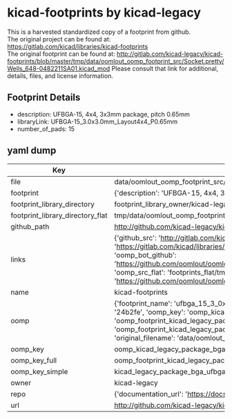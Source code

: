 # kicad-footprints by kicad-legacy  
This is a harvested standardized copy of a footprint from github.  
The original project can be found at:  
https://gitlab.com/kicad/libraries/kicad-footprints  
The original footprint can be found at:
http://gitlab.com/kicad-legacy/kicad-footprints/blob/master/tmp/data/oomlout_oomp_footprint_src/Socket.pretty/Wells_648-0482211SA01.kicad_mod
Please consult that link for additional, details, files, and license information.  
## Footprint Details
* description: UFBGA-15, 4x4, 3x3mm package, pitch 0.65mm  
* libraryLink: UFBGA-15_3.0x3.0mm_Layout4x4_P0.65mm  
* number_of_pads: 15  
## yaml dump  
| Key | Value |  
| --- | --- |  
| file | data/oomlout_oomp_footprint_src/kicad-footprints/Package_BGA.pretty/UFBGA-15_3.0x3.0mm_Layout4x4_P0.65mm.kicad_mod |  
| footprint | {'description': 'UFBGA-15, 4x4, 3x3mm package, pitch 0.65mm', 'libraryLink': 'UFBGA-15_3.0x3.0mm_Layout4x4_P0.65mm', 'number_of_pads': 15} |  
| footprint_library_directory | footprint_library_owner/kicad-legacy_kicad-footprints |  
| footprint_library_directory_flat | tmp/data/oomlout_oomp_footprint_src/footprints_flat/kicad_legacy_package_bga_ufbga_15_3_0x3_0mm_layout4x4_p0_65mm/working |  
| github_path | http://github.com/kicad-legacy/kicad-footprints/blob/master/tmp/data/oomlout_oomp_footprint_src/Package_BGA.pretty/UFBGA-15_3.0x3.0mm_Layout4x4_P0.65mm.kicad_mod |  
| links | {'github_src': 'http://gitlab.com/kicad-legacy/kicad-footprints/blob/master/tmp/data/oomlout_oomp_footprint_src/Socket.pretty/Wells_648-0482211SA01.kicad_mod', 'github_src_repo': 'https://gitlab.com/kicad/libraries/kicad-footprints', 'oomp_bot': 'tmp/data/oomlout_oomp_footprint_src/footprints/kicad_legacy_package_bga_ufbga_15_3_0x3_0mm_layout4x4_p0_65mm/working', 'oomp_bot_github': 'https://github.com/oomlout/oomlout_oomp_footprint_bot/tree/main/tmp/data/oomlout_oomp_footprint_src/footprints/kicad_legacy_package_bga_ufbga_15_3_0x3_0mm_layout4x4_p0_65mm/working', 'oomp_src_flat': 'footprints_flat/tmp/data/oomlout_oomp_footprint_src/footprints_flat/kicad_legacy_package_bga_ufbga_15_3_0x3_0mm_layout4x4_p0_65mm/working', 'oomp_src_flat_github': 'https://github.com/oomlout/oomlout_oomp_footprint_src/tree/main/tmp/data/oomlout_oomp_footprint_src/footprints_flat/kicad_legacy_package_bga_ufbga_15_3_0x3_0mm_layout4x4_p0_65mm/working'} |  
| name | kicad-footprints |  
| oomp | {'footprint_name': 'ufbga_15_3_0x3_0mm_layout4x4_p0_65mm', 'library_name': 'package_bga', 'md5': '24b2fe41049e72df9ac5c96aab84d1c7', 'md5_10': '24b2fe4104', 'md5_5': '24b2f', 'md5_6': '24b2fe', 'oomp_key': 'oomp_kicad_legacy_package_bga_ufbga_15_3_0x3_0mm_layout4x4_p0_65mm', 'oomp_key_extra': 'oomp_footprint_kicad_legacy_package_bga_ufbga_15_3_0x3_0mm_layout4x4_p0_65mm', 'oomp_key_full': 'oomp_footprint_kicad_legacy_package_bga_ufbga_15_3_0x3_0mm_layout4x4_p0_65mm_24b2fe', 'oomp_key_simple': 'kicad_legacy_package_bga_ufbga_15_3_0x3_0mm_layout4x4_p0_65mm', 'original_filename': 'data/oomlout_oomp_footprint_src/kicad-footprints/Package_BGA.pretty/UFBGA-15_3.0x3.0mm_Layout4x4_P0.65mm.kicad_mod', 'owner_name': 'kicad_legacy'} |  
| oomp_key | oomp_kicad_legacy_package_bga_ufbga_15_3_0x3_0mm_layout4x4_p0_65mm |  
| oomp_key_full | oomp_footprint_kicad_legacy_package_bga_ufbga_15_3_0x3_0mm_layout4x4_p0_65mm |  
| oomp_key_simple | kicad_legacy_package_bga_ufbga_15_3_0x3_0mm_layout4x4_p0_65mm |  
| owner | kicad-legacy |  
| repo | {'documentation_url': 'https://docs.github.com/rest/repos/repos#get-a-repository', 'message': 'Not Found'} |  
| url | http://github.com/kicad-legacy/kicad-footprints |  


